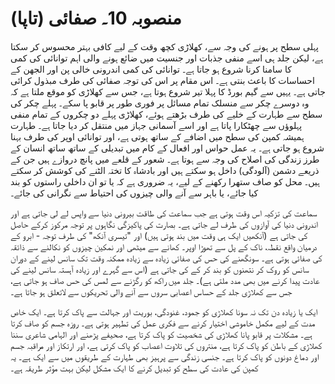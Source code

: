 # منصوبہ 10۔ صفائی (تاپا)

پہلی سطح پر ہونے کی وجہ سے، کھلاڑی کچھ وقت کے لیے کافی بہتر محسوس کر سکتا ہے، لیکن جلد ہی اسے منفی جذبات اور جنسیت میں ضائع ہونے والی اہم توانائی کی کمی کا سامنا کرنا شروع ہو جاتا ہے۔ توانائی کی کمی اندرونی خالی پن اور الجھن کے احساسات کا باعث بنتی ہے۔ اس مقام پر اس کی توجہ صفائی کی طرف مبذول کرائی جاتی ہے۔ یہیں سے گیم بورڈ کا پہلا تیر شروع ہوتا ہے، جس سے کھلاڑی کو موقع ملتا ہے کہ وہ دوسرے چکر سے منسلک تمام مسائل پر فوری طور پر قابو پا سکے۔ پہلے چکر کی سطح سے طہارت کے خلیے کی طرف بڑھتے ہوئے، کھلاڑی پہلے دو چکروں کے تمام منفی پہلوؤں سے چھٹکارا پاتا ہے اور اسے آسمانی جہاز میں منتقل کر دیا جاتا ہے۔ طہارت ہمیشہ کمپن کی سطح میں اضافے کے ساتھ ہوتی ہے، اور توانائی اوپر کی طرف بہنا شروع ہو جاتی ہے۔ یہ عمل حواس اور افعال کے کام میں تبدیلی کے ساتھ ساتھ انسان کے طرز زندگی کی اصلاح کی وجہ سے ہوتا ہے۔ شعور کے قلعے میں پانچ دروازے ہیں جن کے ذریعے دشمن (آلودگی) داخل ہو سکتے ہیں اور بادشاہ کا تختہ الٹنے کی کوشش کر سکتے ہیں۔ محل کو صاف ستھرا رکھنے کے لیے، یہ ضروری ہے کہ یا تو ان داخلی راستوں کو بند کیا جائے، یا باہر سے آنے والی چیزوں کی احتیاط سے نگرانی کی جائے۔

سماعت کی تزکیہ اس وقت ہوتی ہے جب سماعت کی طاقت بیرونی دنیا سے واپس لے لی جاتی ہے اور اندرونی دنیا کی آوازوں کی طرف لے جاتی ہے۔ بصارت کی پاکیزگی نگاہوں پر توجہ مرکوز کرکے حاصل کی جاتی ہے (آنکھیں ایک ہی وقت میں بند ہوتی ہیں) اور "تیسری آنکھ" کی طرف توجہ - ابرو کے درمیان واقع نقطہ، ناک کے پل سے تھوڑا اوپر۔ کھانے سے میٹھی اور نمکین چیزوں کو نکالنے سے ذائقہ کی صفائی ہوتی ہے۔ سونگھنے کی حس کی صفائی زیادہ سے زیادہ ممکنہ وقت تک سانس لینے کے دوران سانس کو روک کر نتھنوں کو بند کر کے کی جاتی ہے (اس سے گہرے اور زیادہ آہستہ سانس لینے کی عادت پیدا کرنے میں بھی مدد ملتی ہے)۔ جلد میں راکھ کو رگڑنے سے لمس کی حس صاف ہو جاتی ہے، جس سے کھلاڑی جلد کے حساس اعصابی سروں سے آنے والی تحریکوں سے لاتعلق ہو جاتا ہے۔

ایک یا زیادہ دن تک نہ سونا کھلاڑی کو جمود، غنودگی، بوریت اور جہالت سے پاک کرتا ہے۔ ایک خاص مدت کے لیے مکمل خاموشی اختیار کرنے سے فکری عمل کی تطہیر ہوتی ہے۔ روزہ جسم کو صاف کرتا ہے۔ مشکلات پر قابو پانا کھلاڑی کی شخصیت کو پاک کرتا ہے، صحیفے پڑھنے اور الہامی شاعری سننا کھلاڑی کے باطن کو پاک کرتا ہے، منتروں کی تلاوت اعصاب کو پاک کرتی ہے، اور ارتکاز اور مراقبہ جسم اور دماغ دونوں کو پاک کرتا ہے۔ جنسی زندگی سے پرہیز بھی طہارت کے طریقوں میں سے ایک ہے۔ یہ کمپن کی عادت کی سطح کو تبدیل کرنے کا ایک مشکل لیکن بہت مؤثر طریقہ ہے۔
